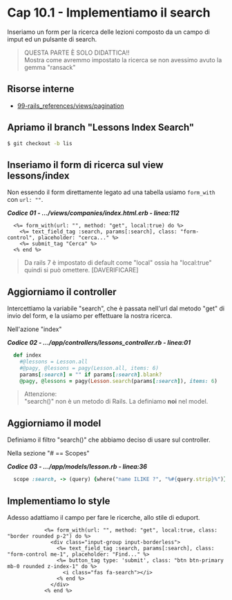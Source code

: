 # <a name="top"></a> Cap 10.1 - Implementiamo il search

Inseriamo un form per la ricerca delle lezioni composto da un campo di imput ed un pulsante di search.

> QUESTA PARTE È SOLO DIDATTICA!!</br>
> Mostra come avremmo impostato la ricerca se non avessimo avuto la gemma "ransack"



## Risorse interne

- [99-rails_references/views/pagination]()



## Apriamo il branch "Lessons Index Search"

```bash
$ git checkout -b lis
```



## Inseriamo il form di ricerca sul view lessons/index

Non essendo il form direttamente legato ad una tabella usiamo `form_with` con `url: ""`.

***Codice 01 - .../views/companies/index.html.erb - linea:112***

```html+erb
  <%= form_with(url: "", method: "get", local:true) do %>
    <%= text_field_tag :search, params[:search], class: "form-control", placeholder: "cerca..." %>
    <%= submit_tag "Cerca" %>
  <% end %>
```

> Da rails 7 è impostato di default come "local" ossia ha "local:true" quindi si può omettere. [DAVERIFICARE]



## Aggiorniamo il controller

Intercettiamo la variabile "search", che è passata nell'url dal metodo "get" di invio del form, e la usiamo per effettuare la nostra ricerca.

Nell'azione "index"

***Codice 02 - .../app/controllers/lessons_controller.rb - linea:01***

```ruby
  def index
    #@lessons = Lesson.all
    #@pagy, @lessons = pagy(Lesson.all, items: 6)
    params[:search] = "" if params[:search].blank?
    @pagy, @lessons = pagy(Lesson.search(params[:search]), items: 6)
```

> Attenzione:</br> 
> "search()" non è un metodo di Rails. La definiamo **noi** nel model.



## Aggiorniamo il model

Definiamo il filtro "search()" che abbiamo deciso di usare sul controller. 

Nella sezione "# == Scopes"

***Codice 03 - .../app/models/lesson.rb - linea:36***

```ruby
  scope :search, -> (query) {where("name ILIKE ?", "%#{query.strip}%")}
```



## Implementiamo lo style

Adesso adattiamo il campo per fare le ricerche, allo stile di eduport.

```html+erb
            <%= form_with(url: "", method: "get", local:true, class: "border rounded p-2") do %>
              <div class="input-group input-borderless">
                <%= text_field_tag :search, params[:search], class: "form-control me-1", placeholder: "Find..." %>
                <%= button_tag type: 'submit', class: "btn btn-primary mb-0 rounded z-index-1" do %>
                  <i class="fas fa-search"></i>
                <% end %>
              </div>
            <% end %>
```


